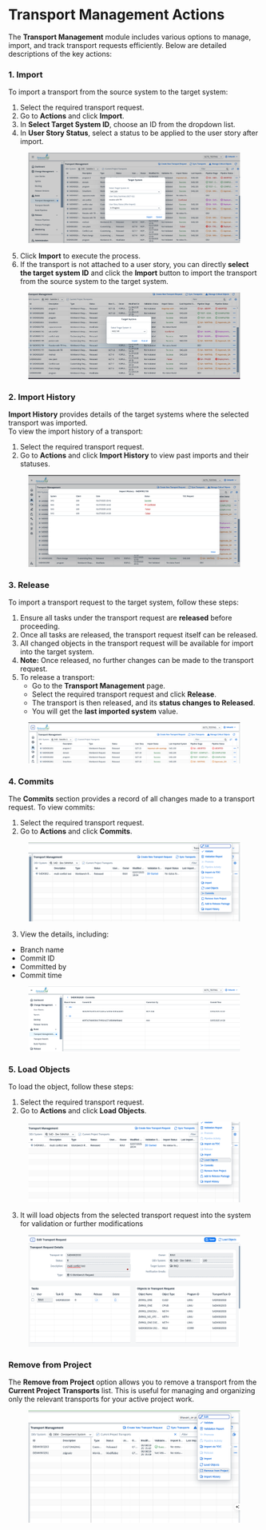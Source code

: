 # Transport Management Actions

The **Transport Management** module includes various options to manage, import, and track transport requests efficiently. Below are detailed descriptions of the key actions:

### **1. Import**

To import a transport from the source system to the target system:

1. Select the required transport request.
2. Go to **Actions** and click **Import**.
3. In **Select Target System ID**, choose an ID from the dropdown list.
4. In **User Story Status**, select a status to be applied to the user story after import.

<figure><img src="../../.gitbook/assets/image (238).png" alt=""><figcaption></figcaption></figure>

5. Click **Import** to execute the process.
6. If the transport is not attached to a user story, you can directly **select the target system ID** and click the **Import** button to import the transport from the source system to the target system.

<figure><img src="../../.gitbook/assets/image (239).png" alt=""><figcaption></figcaption></figure>

### **2. Import History**

**Import History** provides details of the target systems where the selected transport was imported.\
To view the import history of a transport:

1. Select the required transport request.
2. Go to **Actions** and click **Import History** to view past imports and their statuses.

<figure><img src="../../.gitbook/assets/image (237).png" alt=""><figcaption></figcaption></figure>

### **3. Release**

To import a transport request to the target system, follow these steps:

1. Ensure all tasks under the transport request are **released** before proceeding.
2. Once all tasks are released, the transport request itself can be released.
3. All changed objects in the transport request will be available for import into the target system.
4. **Note:** Once released, no further changes can be made to the transport request.
5. To release a transport:
   * Go to the **Transport Management** page.
   * Select the required transport request and click **Release**.
   * The transport is then released, and its **status changes to Released**.
   * You will get the **last imported system** value.

<figure><img src="../../.gitbook/assets/image (241).png" alt=""><figcaption></figcaption></figure>

### 4. Commits

The **Commits** section provides a record of all changes made to a transport request. To view commits:

1. Select the required transport request.
2. Go to **Actions** and click **Commits**.

<figure><img src="../../.gitbook/assets/image (243).png" alt=""><figcaption></figcaption></figure>

3. View the details, including:

* Branch name
* Commit ID
* Committed by
* Commit time

<figure><img src="../../.gitbook/assets/image (240).png" alt=""><figcaption></figcaption></figure>

### 5. Load Objects

To load the object, follow these steps:

1. Select the required transport request.
2. Go to **Actions** and click **Load Objects**.

<figure><img src="../../.gitbook/assets/image (236).png" alt=""><figcaption></figcaption></figure>

3. It will load objects from the selected transport request into the system for validation or further modifications

<figure><img src="../../.gitbook/assets/image (235).png" alt=""><figcaption></figcaption></figure>

### Remove from Project&#x20;

The **Remove from Project** option allows you to remove a transport from the **Current Project Transports** list. This is useful for managing and organizing only the relevant transports for your active project work.

<figure><img src="../../.gitbook/assets/image (1120).png" alt=""><figcaption></figcaption></figure>

